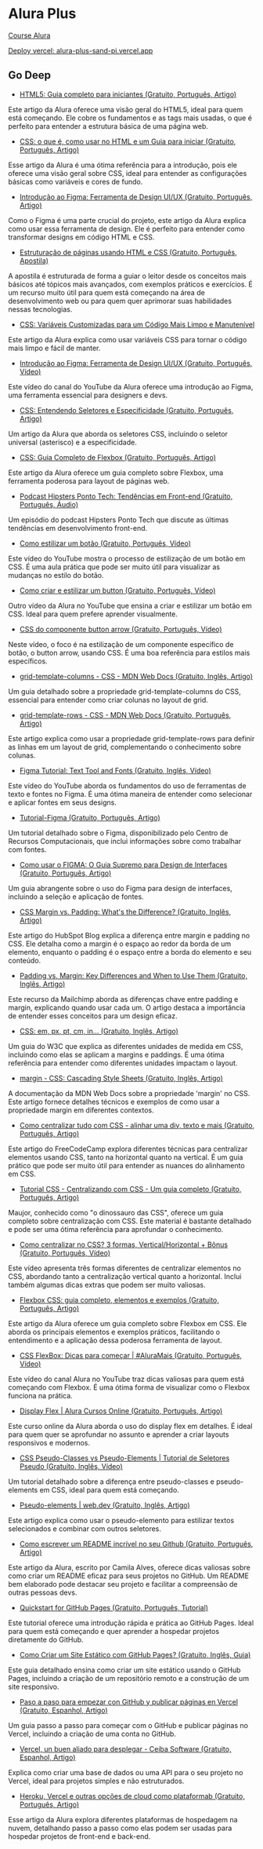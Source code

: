 # Alura Plus #

[Course Alura](https://cursos.alura.com.br/course/html-css-praticando-html-css)

[Deploy vercel: alura-plus-sand-pi.vercel.app](https://alura-plus-sand-pi.vercel.app)

## Go Deep ##

- [HTML5: Guia completo para iniciantes (Gratuito, Português, Artigo)](https://www.alura.com.br/artigos/html)

Este artigo da Alura oferece uma visão geral do HTML5, ideal para quem está começando. Ele cobre os fundamentos e as tags mais usadas, o que é perfeito para entender a estrutura básica de uma página web.

- [CSS: o que é, como usar no HTML e um Guia para iniciar (Gratuito, Português, Artigo)](https://www.alura.com.br/artigos/css)

Esse artigo da Alura é uma ótima referência para a introdução, pois ele oferece uma visão geral sobre CSS, ideal para entender as configurações básicas como variáveis e cores de fundo.

- [Introdução ao Figma: Ferramenta de Design UI/UX (Gratuito, Português, Artigo)](https://www.alura.com.br/artigos/figma)

Como o Figma é uma parte crucial do projeto, este artigo da Alura explica como usar essa ferramenta de design. Ele é perfeito para entender como transformar designs em código HTML e CSS.

- [Estruturação de páginas usando HTML e CSS (Gratuito, Português, Apostila)](https://www.alura.com.br/apostila-html-css-javascript)

A apostila é estruturada de forma a guiar o leitor desde os conceitos mais básicos até tópicos mais avançados, com exemplos práticos e exercícios. É um recurso muito útil para quem está começando na área de desenvolvimento web ou para quem quer aprimorar suas habilidades nessas tecnologias.

- [CSS: Variáveis Customizadas para um Código Mais Limpo e Manutenível](https://www.alura.com.br/artigos/construa-css-magico-variaveis-nativas)

Este artigo da Alura explica como usar variáveis CSS para tornar o código mais limpo e fácil de manter.

- [Introdução ao Figma: Ferramenta de Design UI/UX (Gratuito, Português, Vídeo)](https://www.youtube.com/watch?v=FTFaQWZBqQ8)

Este vídeo do canal do YouTube da Alura oferece uma introdução ao Figma, uma ferramenta essencial para designers e devs.

- [CSS: Entendendo Seletores e Especificidade (Gratuito, Português, Artigo)](https://www.alura.com.br/apostila-html-css-javascript/07CA-selecionando-elementos-mais-especificos-e-heranca)

Um artigo da Alura que aborda os seletores CSS, incluindo o seletor universal (asterisco) e a especificidade.

- [CSS: Guia Completo de Flexbox (Gratuito, Português, Artigo)](https://www.alura.com.br/artigos/css-guia-do-flexbox)

Este artigo da Alura oferece um guia completo sobre Flexbox, uma ferramenta poderosa para layout de páginas web.

- [Podcast Hipsters Ponto Tech: Tendências em Front-end (Gratuito, Português, Áudio)](https://www.hipsters.tech/category/front-end/)

Um episódio do podcast Hipsters Ponto Tech que discute as últimas tendências em desenvolvimento front-end.

- [Como estilizar um botão (Gratuito, Português, Vídeo)](https://www.youtube.com/watch?v=hAGR0HFHE1U)

Este vídeo do YouTube mostra o processo de estilização de um botão em CSS. É uma aula prática que pode ser muito útil para visualizar as mudanças no estilo do botão.

- [Como criar e estilizar um button (Gratuito, Português, Vídeo)](https://www.youtube.com/watch?v=V_q2WSx_GY0)

Outro vídeo da Alura no YouTube que ensina a criar e estilizar um botão em CSS. Ideal para quem prefere aprender visualmente.

- [CSS do componente button arrow (Gratuito, Português, Vídeo)](https://www.youtube.com/watch?v=K9dcfIjHtH0)

Neste vídeo, o foco é na estilização de um componente específico de botão, o button arrow, usando CSS. É uma boa referência para estilos mais específicos.

- [grid-template-columns - CSS - MDN Web Docs (Gratuito, Inglês, Artigo)](https://developer.mozilla.org/pt-BR/docs/Web/CSS/grid-template-columns)

Um guia detalhado sobre a propriedade grid-template-columns do CSS, essencial para entender como criar colunas no layout de grid.

- [grid-template-rows - CSS - MDN Web Docs (Gratuito, Português, Artigo)](https://developer.mozilla.org/pt-BR/docs/Web/CSS/grid-template-rows)

Este artigo explica como usar a propriedade grid-template-rows para definir as linhas em um layout de grid, complementando o conhecimento sobre colunas.

- [Figma Tutorial: Text Tool and Fonts (Gratuito, Inglês, Vídeo)](https://www.youtube.com/watch?v=5i-ebNTjad8)

Este vídeo do YouTube aborda os fundamentos do uso de ferramentas de texto e fontes no Figma. É uma ótima maneira de entender como selecionar e aplicar fontes em seus designs.

- [Tutorial-Figma (Gratuito, Português, Artigo)](https://cercomp.ufg.br/p/41410-tutorial-figma)

Um tutorial detalhado sobre o Figma, disponibilizado pelo Centro de Recursos Computacionais, que inclui informações sobre como trabalhar com fontes.

- [Como usar o FIGMA: O Guia Supremo para Design de Interfaces (Gratuito, Português, Artigo)](https://pt.linkedin.com/pulse/como-usar-o-figma-guia-supremo-para-design-de-gabriel-silvestri)

Um guia abrangente sobre o uso do Figma para design de interfaces, incluindo a seleção e aplicação de fontes.

- [CSS Margin vs. Padding: What's the Difference? (Gratuito, Inglês, Artigo)](https://blog.hubspot.com/website/css-margin-vs-padding)

Este artigo do HubSpot Blog explica a diferença entre margin e padding no CSS. Ele detalha como a margin é o espaço ao redor da borda de um elemento, enquanto o padding é o espaço entre a borda do elemento e seu conteúdo.

- [Padding vs. Margin: Key Differences and When to Use Them (Gratuito, Inglês, Artigo)](https://mailchimp.com/resources/padding-vs-margin/)

Este recurso da Mailchimp aborda as diferenças chave entre padding e margin, explicando quando usar cada um. O artigo destaca a importância de entender esses conceitos para um design eficaz.

- [CSS: em, px, pt, cm, in… (Gratuito, Inglês, Artigo)](https://www.w3.org/Style/Examples/007/units.en.html)

Um guia do W3C que explica as diferentes unidades de medida em CSS, incluindo como elas se aplicam a margins e paddings. É uma ótima referência para entender como diferentes unidades impactam o layout.

- [margin - CSS: Cascading Style Sheets (Gratuito, Inglês, Artigo)](https://developer.mozilla.org/en-US/docs/Web/CSS/margin)

A documentação da MDN Web Docs sobre a propriedade 'margin' no CSS. Este artigo fornece detalhes técnicos e exemplos de como usar a propriedade margin em diferentes contextos.

- [Como centralizar tudo com CSS - alinhar uma div, texto e mais (Gratuito, Português, Artigo)](https://www.freecodecamp.org/portuguese/news/como-centralizar-tudo-com-css/)

Este artigo do FreeCodeCamp explora diferentes técnicas para centralizar elementos usando CSS, tanto na horizontal quanto na vertical. É um guia prático que pode ser muito útil para entender as nuances do alinhamento em CSS.

- [Tutorial CSS - Centralizando com CSS - Um guia completo (Gratuito, Português, Artigo)](https://maujor.com/tutorial/centralizando-com-css-um-guia-completo.php)

Maujor, conhecido como "o dinossauro das CSS", oferece um guia completo sobre centralização com CSS. Este material é bastante detalhado e pode ser uma ótima referência para aprofundar o conhecimento.

- [Como centralizar no CSS? 3 formas, Vertical/Horizontal + Bônus (Gratuito, Português, Vídeo)](https://www.youtube.com/watch?v=Cu-HP-gvggg)

Este vídeo apresenta três formas diferentes de centralizar elementos no CSS, abordando tanto a centralização vertical quanto a horizontal. Inclui também algumas dicas extras que podem ser muito valiosas.

- [Flexbox CSS: guia completo, elementos e exemplos (Gratuito, Português, Artigo)](https://www.alura.com.br/artigos/css-guia-do-flexbox)

Este artigo da Alura oferece um guia completo sobre Flexbox em CSS. Ele aborda os principais elementos e exemplos práticos, facilitando o entendimento e a aplicação dessa poderosa ferramenta de layout.

- [CSS FlexBox: Dicas para começar | #AluraMais (Gratuito, Português, Vídeo)](https://www.youtube.com/watch?v=326-B1avuYo)

Este vídeo do canal Alura no YouTube traz dicas valiosas para quem está começando com Flexbox. É uma ótima forma de visualizar como o Flexbox funciona na prática.

- [Display Flex | Alura Cursos Online (Gratuito, Português, Artigo)](https://www.alura.com.br/apostila-html-css-javascript/19CA-novos-layouts-com-flexbox)

Este curso online da Alura aborda o uso do display flex em detalhes. É ideal para quem quer se aprofundar no assunto e aprender a criar layouts responsivos e modernos.

- [CSS Pseudo-Classes vs Pseudo-Elements | Tutorial de Seletores Pseudo (Gratuito, Inglês, Vídeo)](https://www.youtube.com/watch?v=GNmz5dYjdcQ)

Um tutorial detalhado sobre a diferença entre pseudo-classes e pseudo-elements em CSS, ideal para quem está começando.

- [Pseudo-elements | web.dev (Gratuito, Inglês, Artigo)](https://web.dev/learn/css/pseudo-elements)

Este artigo explica como usar o pseudo-elemento para estilizar textos selecionados e combinar com outros seletores.

- [Como escrever um README incrível no seu Github (Gratuito, Português, Artigo)](https://www.alura.com.br/artigos/escrever-bom-readme)

Este artigo da Alura, escrito por Camila Alves, oferece dicas valiosas sobre como criar um README eficaz para seus projetos no GitHub. Um README bem elaborado pode destacar seu projeto e facilitar a compreensão de outras pessoas devs.

- [Quickstart for GitHub Pages (Gratuito, Português, Tutorial)](https://docs.github.com/en/pages/quickstart)

Este tutorial oferece uma introdução rápida e prática ao GitHub Pages. Ideal para quem está começando e quer aprender a hospedar projetos diretamente do GitHub.

- [Como Criar um Site Estático com GitHub Pages? (Gratuito, Inglês, Guia)](https://kinsta.com/blog/github-pages/)

Este guia detalhado ensina como criar um site estático usando o GitHub Pages, incluindo a criação de um repositório remoto e a construção de um site responsivo.

- [Paso a paso para empezar con GitHub y publicar páginas en Vercel (Gratuito, Espanhol, Artigo)](https://dev.to/ivana_croxcatto/paso-a-paso-para-empezar-con-github-y-publicar-paginas-en-vercel-gim)

Um guia passo a passo para começar com o GitHub e publicar páginas no Vercel, incluindo a criação de uma conta no GitHub.

- [Vercel, un buen aliado para desplegar - Ceiba Software (Gratuito, Espanhol, Artigo)](https://www.ceiba.com.co/ceiba-blog/vercel-plataforma-de-desarrollo-en-la-nube/)

Explica como criar uma base de dados ou uma API para o seu projeto no Vercel, ideal para projetos simples e não estruturados.

- [Heroku, Vercel e outras opções de cloud como plataformab (Gratuito, Português, Artigo)](https://www.alura.com.br/artigos/heroku-vercel-outras-opcoes-cloud-plataforma)

Esse artigo da Alura explora diferentes plataformas de hospedagem na nuvem, detalhando passo a passo como elas podem ser usadas para hospedar projetos de front-end e back-end.
